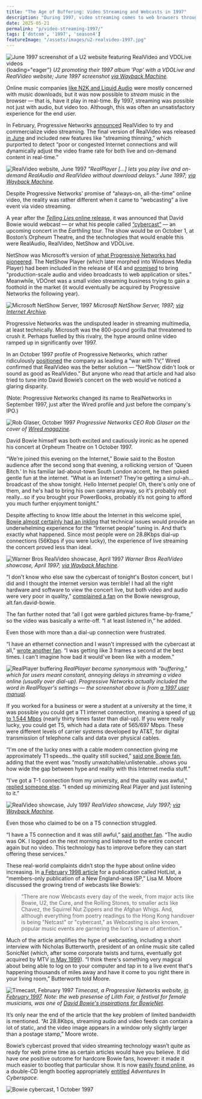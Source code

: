 ```yaml
---
title: "The Age of Buffering: Video Streaming and Webcasts in 1997"
description: "During 1997, video streaming comes to web browsers through plug-ins like RealVideo, VDOLive and Microsoft's NetShow. David Bowie even attempts to 'cybercast' one of his concerts this year."
date: 2025-05-21
permalink: "p/video-streaming-1997/"
tags: ['dotcom', '1997', 'season4']
featureImage: "/assets/images/u2-realvideo-1997.jpg"
---
```


![June 1997 screenshot of a U2 website featuring RealVideo and VDOLive videos](/assets/images/u2-realvideo-1997.jpg){loading="eager"}
*U2 promoting their 1997 album 'Pop' with a VDOLive and RealVideo website; June 1997 screenshot [via Wayback Machine](https://web.archive.org/web/19970606214424/http://www.secondcoming.com/u2/index2.html).*

Online music companies [like N2K and Liquid Audio](/p/digital-music-sales-1997/) were mostly concerned with music downloads, but it was now possible to *stream* music in the browser — that is, have it play in real-time. By 1997, streaming was possible not just with audio, but video too. Although, this was often an unsatisfactory experience for the end user.

In February, Progressive Networks [announced](https://web.archive.org/web/19980122000048/http://www.real.com/corporate/pressroom/pr/realvideo.html) RealVideo to try and commercialize video streaming. The final version of RealVideo was released [in June](https://web.archive.org/web/19980121235925/http://www.real.com/corporate/pressroom/pr/4.0release.html) and included new features like “streaming thinning,” which purported to detect “poor or congested Internet connections and will dynamically adjust the video frame rate for both live and on-demand content in real-time.”

![RealVideo website, June 1997](/assets/images/realvideo-website-june1997.jpg)
*"RealPlayer [...] lets you play live and on-demand RealAudio and RealVideo without download delays." June 1997; [via Wayback Machine](https://web.archive.org/web/19970605005952/http://www.real.com/products/player/index.html).*

Despite Progressive Networks' promise of “always-on, all-the-time” online video, the reality was rather different when it came to “webcasting” a live event via video streaming.

A year after the [*Telling Lies* online release](/p/online-music-distribution-1996/), it was announced that David Bowie would webcast — or what his people called [“cybercast”](https://www.davidbowie.com/1997/1997/09/25/david-bowie-sets-his-first-ever-live-cybercast-performance-wednesday-october-1-from-bostons-orpheum-theatre) — an upcoming concert in the *Earthling* tour. The show would be on October 1, at Boston’s Orpheum Theatre, and the technologies that would enable this were RealAudio, RealVideo, NetShow and VDOLive. 

NetShow was Microsoft’s version of [what Progressive Networks had pioneered](/p/state-of-online-music-1996/). The NetShow Player (which later morphed into Windows Media Player) had been included in the release of IE4 and [promised](https://web.archive.org/web/20000816010537/http://www.checkpoint.com/press/partners/1997/netshow9703.html) to bring “production-scale audio and video broadcasts to web application or sites.” Meanwhile, VDOnet was a small video streaming business trying to gain a foothold in the market (it would eventually be acquired by Progressive Networks the following year).

![Microsoft NetShow Server, 1997](/assets/images/microsoft-nsserver-1997.png)
*Microsoft NetShow Server, 1997; [via Internet Archive](https://archive.org/details/nsserver).*

Progressive Networks was the undisputed leader in streaming multimedia, at least technically. Microsoft was the 800-pound gorilla that threatened to crush it. Perhaps fuelled by this rivalry, the hype around online video ramped up in significantly over 1997. 

In an October 1997 profile of Progressive Networks, which rather ridiculously [positioned](https://www.wired.com/1997/10/progressive/) the company as leading a “war with TV,” Wired confirmed that RealVideo was the better solution — “NetShow didn't look or sound as good as RealVideo.” But anyone who read that article and had also tried to tune into David Bowie’s concert on the web would’ve noticed a glaring disparity.

(Note: Progressive Networks changed its name to RealNetworks in September 1997, just after the Wired profile and just before the company's IPO.)

![Rob Glaser, October 1997](/assets/images/rob-glaser-wired-oct1997.jpg)
*Progressive Networks CEO Rob Glaser on the cover of [Wired magazine](https://archive.org/details/eu_Wired-1997-10_OCR/).*

David Bowie himself was both excited and cautiously ironic as he opened his concert at Orpheum Theatre on 1 October 1997.

“We’re joined this evening on the Internet,” Bowie said to the Boston audience after the second song that evening, a rollicking version of ‘Queen Bitch.’ In his familiar lad-about-town South London accent, he then poked gentle fun at the internet. “What is an Internet? They’re getting a simul-ah…broadcast of the show tonight. Hello Internet people! Oh, there's only one of them, and he's had to bring his own camera anyway, so it's probably not really…so if you brought your PowerBooks, probably it’s not going to afford you much further enjoyment tonight.”

Despite affecting to know little about the Internet in this welcome spiel, [Bowie almost certainly had an inkling](/p/david-bowie-website-1995-1997/) that technical issues would provide an underwhelming experience for the “Internet people” tuning in. And that’s exactly what happened. Since most people were on 28.8Kbps dial-up connections (56Kbps if you were lucky), the experience of live streaming the concert proved less than ideal.

![Warner Bros RealVideo showcase, April 1997](/assets/images/warnerbros-realvideo-1997.jpg)
*Warner Bros RealVideo showcase, April 1997; [via Wayback Machine](https://web.archive.org/web/19970406114421/http://www.warnerbros.com/realvideo/).*

“I don't know who else saw the cybercast of tonight's Boston concert, but I did and I thought the internet version was terrible! I had all the right hardware and software to view the concert live, but both video and audio were very poor in quality,” [complained a fan](https://groups.google.com/g/alt.fan.david-bowie/c/fdfm431yKFk/m/ErpGuathUg0J) on the Bowie newsgroup, alt.fan.david-bowie.

The fan further noted that “all I got were garbled pictures frame-by-frame,” so the video was basically a write-off. “I at least listened in,” he added.

Even those with more than a dial-up connection were frustrated.

“I have an ethernet connection and I wasn't impressed with the cybercast at all,” [wrote another fan](https://groups.google.com/g/alt.fan.david-bowie/c/1aMc8qVwBPU/m/S6tbWzqw6gsJ). “I was getting like 3 frames a second at the best times. I can't imagine how bad it would've been like with a modem.”

![RealPlayer buffering](/assets/images/buffer-realplayer-1997.jpg)
*RealPlayer became synonymous with "buffering," which for users meant constant, annoying delays in streaming a video online (usually over dial-up). Progressive Networks actually included the word in RealPlayer's settings — the screenshot above is from [a 1997 user manual](https://archive.org/details/pplus40/page/n1/mode/2up).*

If you worked for a business or were a student at a university at the time, it was possible you could get a T1 internet connection, meaning a speed of [up to 1.544 Mbps](https://oneringnetworks.com/what-is-a-t1-line-and-how-fast-is-t1-internet) (nearly thirty times faster than dial-up). If you were really lucky, you could get T5, which had a data rate of 565/697 Mbps. These were different levels of carrier systems developed by AT&T, for digital transmission of telephone calls and data over physical cables.

“I'm one of the lucky ones with a cable modem connection giving me approximately T1 speeds...the quality still sucked,” [said one Bowie fan](https://groups.google.com/g/alt.fan.david-bowie/c/1aMc8qVwBPU/m/L25ffhgfaUUJ), adding that the event was “mostly unwatchable/unlistenable...shows you how wide the gap between hype and reality with this Internet media stuff.”

“I've got a T-1 connection from my university, and the quality was awful,” [replied someone else](https://groups.google.com/g/alt.fan.david-bowie/c/1aMc8qVwBPU/m/L9FM9o6LJQMJ). “I ended up minimizing Real Player and just listening to it.”

![RealVideo showcase, July 1997](/assets/images/realvideo-showcase-july1997.jpg)
*RealVideo showcase, July 1997; [via Wayback Machine](https://web.archive.org/web/19970711084933/http://www.real.com/products/realvideo/index.html).*

Even those who claimed to be on a T5 connection struggled.

“I have a T5 connection and it was still awful,” [said another fan](https://groups.google.com/g/alt.fan.david-bowie/c/1aMc8qVwBPU/m/KxCLJGyD2UMJ). “The audio was OK. I logged on the next morning and listened to the entire concert again but no video. This technology has to improve before they can start offering these services.”

These real-world complaints didn’t stop the hype about online video increasing. In [a February 1998 article](https://writebyte.com/pages/art_hl1.htm) for a publication called HotList, a “members-only publication of a New England-area ISP,” Lisa M. Moore discussed the growing trend of webcasts like Bowie’s:

> “There are now Webcasts every day of the week, from major acts like Bowie, U2, the Cure, and the Rolling Stones, to smaller acts like Chavez, the Squirrel Nut Zippers and the Afghan Whigs. And, although everything from poetry readings to the Hong Kong handover is being "Netcast" or "cybercast," as Webcasting is also known, popular music events are garnering the lion's share of attention.”

Much of the article amplifies the hype of webcasting, including a short interview with Nicholas Butterworth, president of an online music site called SonicNet (which, after some corporate twists and turns, eventually got acquired by MTV [in May 1999](https://archive.nytimes.com/www.nytimes.com/library/tech/99/05/cyber/articles/21mtv.html)). “I think there's something very magical about being able to log on to your computer and tap in to a live event that's happening thousands of miles away and have it come to you right there in your living room,” Butterworth told Moore. 

![Timecast, February 1997](/assets/images/timecast-feb1997.jpg)
*Timecast, a Progressive Networks website, [in February 1997](https://web.archive.org/web/19970201160511/http://www.timecast.com/). Note: the web presense of Lilith Fair, a festival for female musicians, was one of [David Bowie's inspirations for BowieNet](/p/bowienet-the-inside-story/).*

It’s only near the end of the article that the key problem of limited bandwidth is mentioned. “At 28.8Kbps, streaming audio and video feeds can contain a lot of static, and the video image appears in a window only slightly larger than a postage stamp,” Moore wrote. 

Bowie’s cybercast proved that video streaming technology wasn’t quite as ready for web prime time as certain articles would have you believe. It did have one positive outcome for hardcore Bowie fans, however: it made it much easier to bootleg that particular show. It is now [easily found online](https://www.youtube.com/watch?v=panMBhQyEts), as a double-CD length bootleg appropriately [entitled](https://www.discogs.com/David-Bowie-Adventures-In-Cyberspace/release/6836489) *Adventures In Cyberspace*.

![Bowie cybercast, 1 October 1997](/assets/images/bowie-cybercast-1997.jpg)